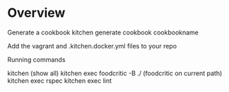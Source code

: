 Overview
========

Generate a cookbook
kitchen generate cookbook cookbookname

Add the vagrant and .kitchen.docker.yml files to your repo

Running commands

kitchen (show all)
kitchen exec foodcritic -B ./ (foodcritic on current path)
kitchen exec rspec
kitchen exec lint

